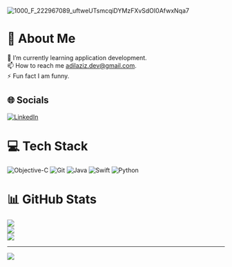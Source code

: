 ![1000_F_222967089_uftweUTsmcqiDYMzFXvSdOI0AfwxNqa7](https://github.com/user-attachments/assets/8b5c41bd-1496-4e1c-a166-571197e95f4f)

# 💫 About Me
🌱 I’m currently learning application development.<br>📫 How to reach me adilaziz.dev@gmail.com.<br>⚡ Fun fact I am funny.


## 🌐 Socials
[![LinkedIn](https://img.shields.io/badge/LinkedIn-%230077B5.svg?logo=linkedin&logoColor=white)](https://www.linkedin.com/in/adil-aziz-pro/) 

# 💻 Tech Stack
![Objective-C](https://img.shields.io/badge/OBJECTIVE--C-%233A95E3.svg?style=for-the-badge&logo=apple&logoColor=white) ![Git](https://img.shields.io/badge/git-%23F05033.svg?style=for-the-badge&logo=git&logoColor=white) ![Java](https://img.shields.io/badge/java-%23ED8B00.svg?style=for-the-badge&logo=openjdk&logoColor=white) ![Swift](https://img.shields.io/badge/swift-F54A2A?style=for-the-badge&logo=swift&logoColor=white) ![Python](https://img.shields.io/badge/python-3670A0?style=for-the-badge&logo=python&logoColor=ffdd54)
# 📊 GitHub Stats
![](https://github-readme-stats.vercel.app/api?username=adilaziz9&theme=calm&hide_border=false&include_all_commits=true&count_private=false)<br/>
![](https://github-readme-streak-stats.herokuapp.com/?user=adilaziz9&theme=calm&hide_border=false)<br/>
![](https://github-readme-stats.vercel.app/api/top-langs/?username=adilaziz9&theme=calm&hide_border=false&include_all_commits=true&count_private=false&layout=compact)

---
[![](https://visitcount.itsvg.in/api?id=adilaziz9&icon=5&color=0)](https://visitcount.itsvg.in)

<!-- Proudly created with GPRM ( https://gprm.itsvg.in ) -->

